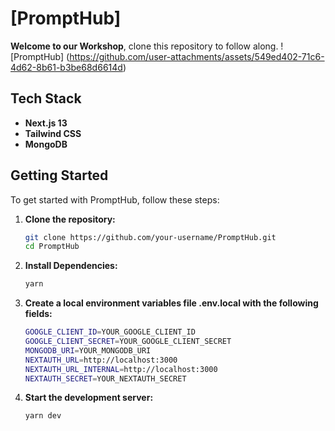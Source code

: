 # [PromptHub]

**Welcome to our Workshop**, clone this repository to follow along.
![PromptHub]
(https://github.com/user-attachments/assets/549ed402-71c6-4d62-8b61-b3be68d6614d)

## Tech Stack

- **Next.js 13**
- **Tailwind CSS**
- **MongoDB**

## Getting Started

To get started with PromptHub, follow these steps:

1. **Clone the repository:**
   ```bash
   git clone https://github.com/your-username/PromptHub.git
   cd PromptHub
   ```
2. **Install Dependencies:**
   ```bash
   yarn
   ```
3. **Create a local environment variables file .env.local with the following fields:**
   ```bash
   GOOGLE_CLIENT_ID=YOUR_GOOGLE_CLIENT_ID
   GOOGLE_CLIENT_SECRET=YOUR_GOOGLE_CLIENT_SECRET
   MONGODB_URI=YOUR_MONGODB_URI
   NEXTAUTH_URL=http://localhost:3000
   NEXTAUTH_URL_INTERNAL=http://localhost:3000
   NEXTAUTH_SECRET=YOUR_NEXTAUTH_SECRET
   ```
4. **Start the development server:**
   ```bash
   yarn dev
   ```

